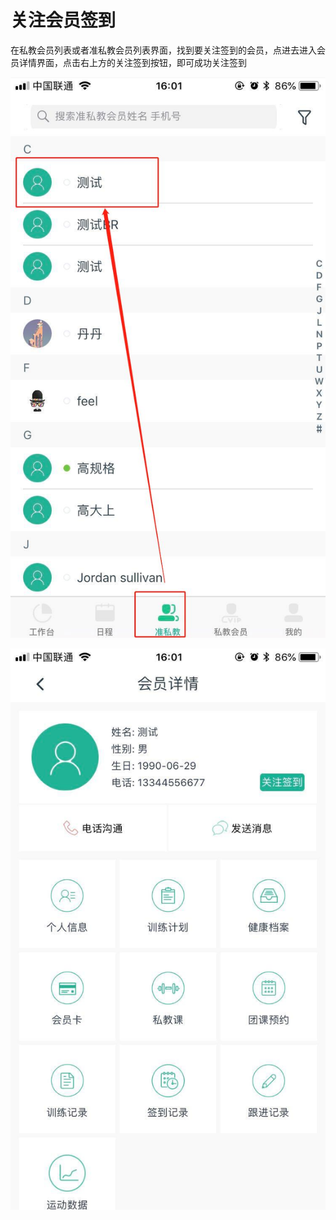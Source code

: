 # 关注会员签到

在私教会员列表或者准私教会员列表界面，找到要关注签到的会员，点进去进入会员详情界面，点击右上方的关注签到按钮，即可成功关注签到

![](.gitbook/assets/1%20%287%29.jpg)

![](.gitbook/assets/2%20%282%29.jpg)

